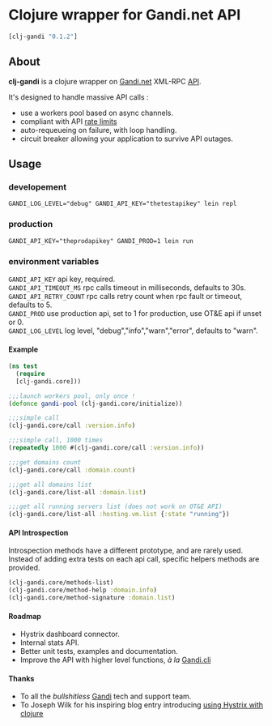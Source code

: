 # Clojure wrapper for Gandi.net API

```clojure
[clj-gandi "0.1.2"]
```

## About

**clj-gandi** is a clojure wrapper on [Gandi.net](<https://www.gandi.net/>) XML-RPC [API](<http://doc.rpc.gandi.net/>).

It's designed to handle massive API calls :

- use a workers pool based on async channels.
- compliant with API [rate limits](<http://doc.rpc.gandi.net/overview.html#rate-limit>)
- auto-requeueing on failure, with loop handling.
- circuit breaker allowing your application to survive API outages.


## Usage

### developement
```
GANDI_LOG_LEVEL="debug" GANDI_API_KEY="thetestapikey" lein repl
```

### production
```
GANDI_API_KEY="theprodapikey" GANDI_PROD=1 lein run
```

### environment variables

`GANDI_API_KEY` api key, required.  
`GANDI_API_TIMEOUT_MS` rpc calls timeout in milliseconds, defaults to 30s.  
`GANDI_API_RETRY_COUNT` rpc calls retry count when rpc fault or timeout, defaults to 5.  
`GANDI_PROD` use production api, set to 1 for production, use OT&E api if unset or 0.  
`GANDI_LOG_LEVEL` log level, "debug","info","warn","error", defaults to "warn".  

#### Example
```clojure
(ns test
  (require 
  [clj-gandi.core]))

;;;launch workers pool, only once !
(defonce gandi-pool (clj-gandi.core/initialize))

;;;simple call
(clj-gandi.core/call :version.info)

;;;simple call, 1000 times
(repeatedly 1000 #(clj-gandi.core/call :version.info))

;;;get domains count
(clj-gandi.core/call :domain.count)

;;;get all domains list
(clj-gandi.core/list-all :domain.list)

;;;get all running servers list (does not work on OT&E API)
(clj-gandi.core/list-all :hosting.vm.list {:state "running"})

```

#### API Introspection

Introspection methods have a different prototype, and are rarely used.
Instead of adding extra tests on each api call, specific helpers methods are provided.

```clojure
(clj-gandi.core/methods-list)
(clj-gandi.core/method-help :domain.info)
(clj-gandi.core/method-signature :domain.list)
```

#### Roadmap

- Hystrix dashboard connector.
- Internal stats API.
- Better unit tests, examples and documentation.
- Improve the API with higher level functions, *à la* [Gandi.cli](https://github.com/Gandi/gandi.cli)

#### Thanks

- To all the *bullshitless* [Gandi](https://www.gandi.net) tech and support team.
- To Joseph Wilk for his inspiring blog entry introducing [using Hystrix with clojure](http://blog.josephwilk.net/clojure/building-clojure-services-at-scale.html)
